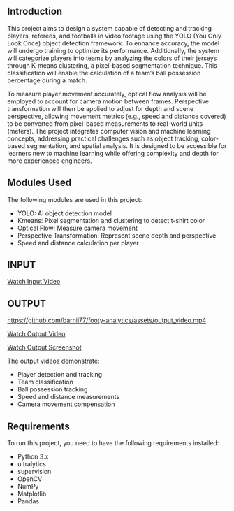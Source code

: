 

## Introduction
This project aims to design a system capable of detecting and tracking players, referees, and footballs in video footage using the YOLO (You Only Look Once) object detection framework. To enhance accuracy, the model will undergo training to optimize its performance. Additionally, the system will categorize players into teams by analyzing the colors of their jerseys through K-means clustering, a pixel-based segmentation technique. This classification will enable the calculation of a team’s ball possession percentage during a match.

To measure player movement accurately, optical flow analysis will be employed to account for camera motion between frames. Perspective transformation will then be applied to adjust for depth and scene perspective, allowing movement metrics (e.g., speed and distance covered) to be converted from pixel-based measurements to real-world units (meters). The project integrates computer vision and machine learning concepts, addressing practical challenges such as object tracking, color-based segmentation, and spatial analysis. It is designed to be accessible for learners new to machine learning while offering complexity and depth for more experienced engineers.



## Modules Used
The following modules are used in this project:
- YOLO: AI object detection model
- Kmeans: Pixel segmentation and clustering to detect t-shirt color
- Optical Flow: Measure camera movement
- Perspective Transformation: Represent scene depth and perspective
- Speed and distance calculation per player
## INPUT

[Watch Input Video](https://drive.google.com/file/d/1JtNg_ClVSBWSepnU0VxE3kp4_9vlchZk/view?usp=drive_link)

## OUTPUT 

https://github.com/barnii77/footy-analytics/assets/output_video.mp4

[Watch Output Video ](https://drive.google.com/file/d/11ZPV1yx0iuBbvEYyaIxKs9nUBrxXk4Kb/view?usp=drive_link)

[Watch Output Screenshot](https://drive.google.com/file/d/1JWqvixvh3ksXC2AltVYCXCTPqrRf4u2t/view?usp=drive_link)

The output videos demonstrate:
- Player detection and tracking
- Team classification
- Ball possession tracking
- Speed and distance measurements
- Camera movement compensation
## Requirements
To run this project, you need to have the following requirements installed:
- Python 3.x
- ultralytics
- supervision
- OpenCV
- NumPy
- Matplotlib
- Pandas